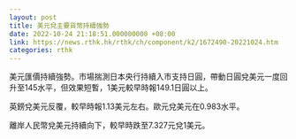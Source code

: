 ```yaml
---
layout: post
title: 美元兌主要貨幣持續強勢
date: 2022-10-24 21:18:51.000000000 +08:00
link: https://news.rthk.hk/rthk/ch/component/k2/1672490-20221024.htm
categories: rthk
---
```


美元匯價持續強勢。市場揣測日本央行持續入市支持日圓，帶動日圓兌美元一度回升至145水平，但效果短暫，1美元較早時報149.1日圓以上。

英鎊兌美元反覆，較早時報1.13美元左右。歐元兌美元在0.983水平。

離岸人民幣兌美元持續向下，較早時跌至7.327元兌1美元。
